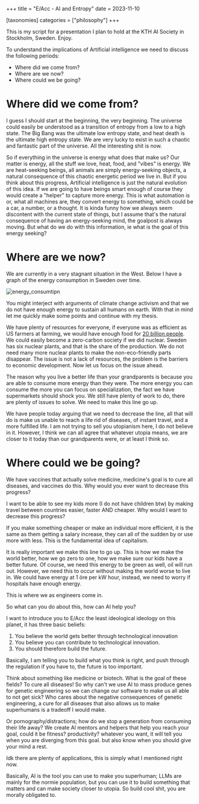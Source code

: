 +++
title = "E/Acc - AI and Entropy"
date = 2023-11-10

[taxonomies]
categories = ["philosophy"]
+++

This is my script for a presentation I plan to hold at the KTH AI Society in Stockholm, Sweden. Enjoy.

To understand the implications of Artificial intelligence we need to discuss the following periods:

* Where did we come from?
* Where are we now?
* Where could we be going?

# Where did we come from?

I guess I should start at the beginning, the very beginning. The universe could easily be understood as a transition of entropy from a low to a high state. The Big Bang was the ultimate low entropy state, and  heat death is the ultimate high entropy state. We are very lucky to exist in such a chaotic and fantastic part of the universe. All the interesting shit is now. 

So if everything in the universe is energy what does that make us? Our matter is energy, all the stuff we love, heat, food, and "vibes" is energy. We are heat-seeking beings, all animals are simply energy-seeking objects, a natural consequence of this chaotic energetic period we live in. But if you think about this progress, Artificial intelligence is just the natural evolution of this idea. If we are going to have beings smart enough of course they would create a "helper" to capture more energy. This is what automation is or, what all machines are, they convert energy to something, which could be a car, a number, or a thought. It is kinda funny how we always seem discontent with the current state of things, but I assume that's the natural consequence of having an energy-seeking mind, the goalpost is always moving. But what do we do with this information, ie what is the goal of this energy seeking?

# Where are we now?

We are currently in a very stagnant situation in the West. Below I have a graph of the energy consumption in Sweden over time.

![energy_consumtipn](https://github.com/21st-centuryman/21st-centuryman.github.io/blob/main/images/energy_consumtipn.png?raw=true)

You might interject with arguments of climate change activism and that we do not have enough energy to sustain all humans on earth. With that in mind let me quickly make some points and continue with my thesis.

We have plenty of resources for everyone, if everyone was as efficient as US farmers at farming, we would have enough food for [20 billion people](https://youtu.be/4xkXjj6dalM?si=Nsy75H2CTRJQAyhD&t=314). We could easily become a zero-carbon society if we did nuclear. Sweden has six nuclear plants, and that is the share of the production. We do not need many more nuclear plants to make the non-eco-friendly parts disappear. The issue is not a lack of resources, the problem is the barriers to economic development. Now let us focus on the issue ahead.

The reason why you live a better life than your grandparents is because you are able to consume more energy than they were. The more energy you can consume the more you can focus on specialization, the fact we have supermarkets should shock you. We still have plenty of work to do, there are plenty of issues to solve. We need to make this line go up.

We have people today arguing that we need to decrease the line, all that will do is make us unable to reach a life rid of diseases, of instant travel, and a more fulfilled life. I am not trying to sell you utopianism here, I do not believe in it. However, I think we can all agree that whatever utopia means, we are closer to it today than our grandparents were, or at least I think so. 

# Where could we be going?

We have vaccines that actually solve medicine, medicine's goal is to cure all diseases, and vaccines do this. Why would you ever want to decrease this progress? 

I want to be able to see my kids more (I do not have children btw) by making travel between countries easier, faster AND cheaper. Why would I want to decrease this progress?

If you make something cheaper or make an individual more efficient, it is the same as them getting a salary increase, they can all of the sudden by or use more with less. This is the fundamental idea of capitalism.

It is really important we make this line to go up. This is how we make the world better, how we go zero to one, how we make sure our kids have a better future. Of course, we need this energy to be green as well, oil will run out. However, we need this to occur without making the world worse to live in. We could have energy at 1 öre per kW hour, instead, we need to worry if hospitals have enough energy.

This is where we as engineers come in.

So what can you do about this, how can AI help you?

I want to introduce you to E/Acc the least ideological ideology on this planet, it has three basic beliefs:

1. You believe the world gets better through technological innovation
2. You believe you can contribute to technological innovation.
3. You should therefore build the future.

Basically, I am telling you to build what you think is right, and push through the regulation if you have to, the future is too important.

Think about something like medicine or biotech. What is the goal of these fields? To cure all diseases! So why can't we use AI to mass produce genes for genetic engineering so we can change our software to make us all able to not get sick? Who cares about the negative consequences of genetic engineering, a cure for all diseases that also allows us to make superhumans is a tradeoff I would make. 

Or pornography/distractions; how do we stop a generation from consuming their life away? We create AI mentors and helpers that help you reach your goal, could it be fitness? productivity? whatever you want, it will tell you when you are diverging from this goal. but also know when you should give your mind a rest.

Idk there are plenty of applications, this is simply what I mentioned right now.

Basically, AI is the tool you can use to make you superhuman; LLMs are mainly for the normie population, but you can use it to build something that matters and can make society closer to utopia. So build cool shit, you are morally obligated to.
